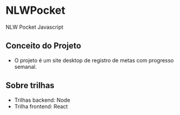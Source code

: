 # NLWPocket
NLW Pocket Javascript

## Conceito do Projeto
- O projeto é um site desktop de registro de metas com progresso semanal.
  
## Sobre trilhas
- Trilhas backend: Node
- Trilha frontend: React